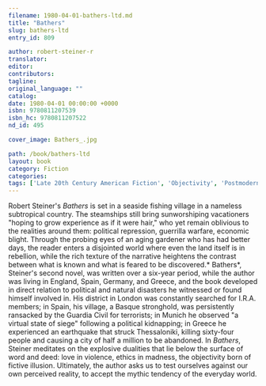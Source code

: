 ```yaml
---
filename: 1980-04-01-bathers-ltd.md
title: "Bathers"
slug: bathers-ltd
entry_id: 809

author: robert-steiner-r
translator: 
editor: 
contributors: 
tagline: 
original_language: ""
catalog: 
date: 1980-04-01 00:00:00 +0000 
isbn: 9780811207539
isbn_hc: 9780811207522
nd_id: 495

cover_image: Bathers_.jpg

path: /book/bathers-ltd
layout: book
category: Fiction
categories: 
tags: ['Late 20th Century American Fiction', 'Objectivity', 'Postmodernism']
---
```

Robert Steiner's *Bathers* is set in a seaside fishing village in a nameless subtropical country. The steamships still bring sunworshiping vacationers "hoping to grow experience as if it were hair," who yet remain oblivious to the realities around them: political repression, guerrilla warfare, economic blight. Through the probing eyes of an aging gardener who has had better days, the reader enters a disjointed world where even the land itself is in rebellion, while the rich texture of the narrative heightens the contrast between what is known and what is feared to be discovered.* Bathers*, Steiner's second novel, was written over a six-year period, while the author was living in England, Spain, Germany, and Greece, and the book developed in direct relation to political and natural disasters he witnessed or found himself involved in. His district in London was constantly searched for I.R.A. members; in Spain, his village, a Basque stronghold, was persistently ransacked by the Guardia Civil for terrorists; in Munich he observed "a virtual state of siege" following a political kidnapping; in Greece he experienced an earthquake that struck Thessaloniki, killing sixty-four people and causing a city of half a million to be abandoned. In *Bathers*, Steiner meditates on the explosive dualities that lie below the surface of word and deed: love in violence, ethics in madness, the objectivity born of fictive illusion. Ultimately, the author asks us to test ourselves against our own perceived reality, to accept the mythic tendency of the everyday world.






